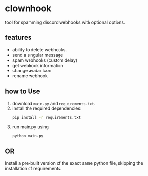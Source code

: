 # clownhook

tool for spamming discord webhooks with optional options.

## features
- ability to delete webhooks.
- send a singular message
- spam webhooks (custom delay)
- get webhook information
- change avatar icon
- rename webhook

## how to Use
1. download `main.py` and `requirements.txt`.
2. install the required dependencies:  
   ```bash
   pip install -r requirements.txt
3. run main.py using
   ```bash
   python main.py

## OR

Install a pre-built version of the exact same python file, skipping the installation of requirements.

